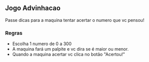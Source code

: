 ## Jogo Advinhacao

Passe dicas para a maquina tentar acertar o numero que vc pensou!

### Regras
 
  - Escolha 1 numero de 0 a 300
  - A maquina fará um palpite e vc dira se é maior ou menor.
  - Quando a maquina acertar vc clica no botão "Acertou!"
